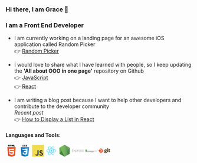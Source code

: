 ### Hi there, I am Grace 👋

### I am a Front End Developer

- I am currently working on a landing page for an awesome iOS application called Random Picker <br />
👉 [Random Picker](https://jeonghaeun3263.github.io/random-picker-web-v1/)

- I would love to share what I have learned with people, 
so I keep updating the **'All about OOO in one page'** repository on Github <br />
👉 [JavaScript](https://github.com/JeongHaeun3263/learn-javascript) <br />
👉 [React](https://github.com/JeongHaeun3263/learn-react)

- I am writing a blog post because I want to help other developers and contribute to the developer community <br />
*Recent post* <br />
👉 [How to Display a List in React
](https://medium.com/@jhe3263/how-to-display-a-list-in-react-9888d488eb22)

#### Languages and Tools:
<img height="32" width="32" src="https://raw.githubusercontent.com/github/explore/80688e429a7d4ef2fca1e82350fe8e3517d3494d/topics/html/html.png" /> <img height="32" width="32" src="https://raw.githubusercontent.com/github/explore/80688e429a7d4ef2fca1e82350fe8e3517d3494d/topics/css/css.png" />
<img height="32" width="32" src="https://raw.githubusercontent.com/github/explore/80688e429a7d4ef2fca1e82350fe8e3517d3494d/topics/javascript/javascript.png" />
<img height="32" width="32" src="https://raw.githubusercontent.com/github/explore/80688e429a7d4ef2fca1e82350fe8e3517d3494d/topics/react/react.png" />
<img height="32" width="32" src="https://raw.githubusercontent.com/github/explore/80688e429a7d4ef2fca1e82350fe8e3517d3494d/topics/nodejs/nodejs.png" />
<img height="32" width="32" src="https://raw.githubusercontent.com/github/explore/80688e429a7d4ef2fca1e82350fe8e3517d3494d/topics/express/express.png" />
<img height="32" width="32" src="https://raw.githubusercontent.com/github/explore/80688e429a7d4ef2fca1e82350fe8e3517d3494d/topics/mongodb/mongodb.png" />
<img height="32" width="32" src="https://raw.githubusercontent.com/github/explore/80688e429a7d4ef2fca1e82350fe8e3517d3494d/topics/git/git.png" />
